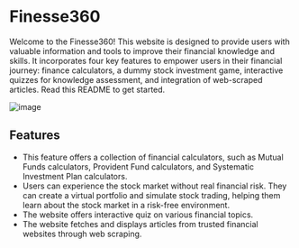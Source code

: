 # Finesse360
Welcome to the Finesse360! This website is designed to provide users with valuable information and tools to improve their financial knowledge and skills. It incorporates four key features to empower users in their financial journey: finance calculators, a dummy stock investment game, interactive quizzes for knowledge assessment, and integration of web-scraped articles. Read this README to get started.

![image](https://github.com/Noor291/Finesse360/assets/78134535/6cdbe2ff-af5f-4ee6-a853-2f99983c36e5)



## Features

- This feature offers a collection of financial calculators, such as Mutual Funds calculators, Provident Fund calculators, and Systematic Investment Plan calculators. 
- Users can experience the stock market without real financial risk. They can create a virtual portfolio and simulate stock trading, helping them learn about the stock market in a risk-free environment.
- The website offers interactive quiz on various financial topics.
- The website fetches and displays articles from trusted financial websites through web scraping.



